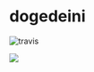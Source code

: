 # dogedeini
![travis](https://travis-ci.org/jonesdeini/dogedeini.svg?branch=master)

![](http://i.imgur.com/KeuIJUE.jpg)
